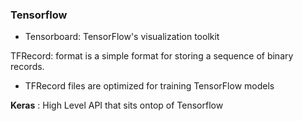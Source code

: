 

### Tensorflow
  - Tensorboard: TensorFlow's visualization toolkit

TFRecord: format is a simple format for storing a sequence of binary records.
  - TFRecord files are optimized for training TensorFlow models



**Keras** : High Level API that sits ontop of Tensorflow